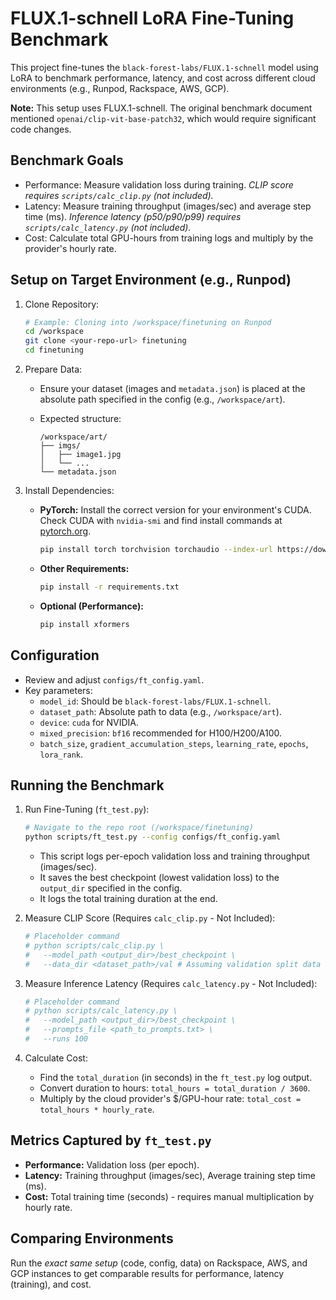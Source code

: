 # FLUX.1-schnell LoRA Fine-Tuning Benchmark

This project fine-tunes the `black-forest-labs/FLUX.1-schnell` model using LoRA to benchmark performance, latency, and cost across different cloud environments (e.g., Runpod, Rackspace, AWS, GCP).

**Note:** This setup uses FLUX.1-schnell. The original benchmark document mentioned `openai/clip-vit-base-patch32`, which would require significant code changes.

## Benchmark Goals

- Performance: Measure validation loss during training. *CLIP score requires `scripts/calc_clip.py` (not included).*
- Latency: Measure training throughput (images/sec) and average step time (ms). *Inference latency (p50/p90/p99) requires `scripts/calc_latency.py` (not included).*
- Cost: Calculate total GPU-hours from training logs and multiply by the provider's hourly rate.

## Setup on Target Environment (e.g., Runpod)

1. Clone Repository:

    ```bash
    # Example: Cloning into /workspace/finetuning on Runpod
    cd /workspace
    git clone <your-repo-url> finetuning
    cd finetuning
    ```

2. Prepare Data:
    - Ensure your dataset (images and `metadata.json`) is placed at the absolute path specified in the config (e.g., `/workspace/art`).
    - Expected structure:

        ```plain
        /workspace/art/
        ├── imgs/
        │   ├── image1.jpg
        │   └── ...
        └── metadata.json
        ```

3. Install Dependencies:
    - **PyTorch:** Install the correct version for your environment's CUDA. Check CUDA with `nvidia-smi` and find install commands at [pytorch.org](https://pytorch.org/get-started/locally/).

        ```bash
        pip install torch torchvision torchaudio --index-url https://download.pytorch.org/whl/cu121
        ```

    - **Other Requirements:**

        ```bash
        pip install -r requirements.txt
        ```

    - **Optional (Performance):**

        ```bash
        pip install xformers
        ```

## Configuration

- Review and adjust `configs/ft_config.yaml`.
- Key parameters:
  - `model_id`: Should be `black-forest-labs/FLUX.1-schnell`.
  - `dataset_path`: Absolute path to data (e.g., `/workspace/art`).
  - `device`: `cuda` for NVIDIA.
  - `mixed_precision`: `bf16` recommended for H100/H200/A100.
  - `batch_size`, `gradient_accumulation_steps`, `learning_rate`, `epochs`, `lora_rank`.

## Running the Benchmark

1. Run Fine-Tuning (`ft_test.py`):

    ```bash
    # Navigate to the repo root (/workspace/finetuning)
    python scripts/ft_test.py --config configs/ft_config.yaml
    ```

    - This script logs per-epoch validation loss and training throughput (images/sec).
    - It saves the best checkpoint (lowest validation loss) to the `output_dir` specified in the config.
    - It logs the total training duration at the end.

2. Measure CLIP Score (Requires `calc_clip.py` - Not Included):

    ```bash
    # Placeholder command
    # python scripts/calc_clip.py \
    #   --model_path <output_dir>/best_checkpoint \
    #   --data_dir <dataset_path>/val # Assuming validation split data exists
    ```

3. Measure Inference Latency (Requires `calc_latency.py` - Not Included):

    ```bash
    # Placeholder command
    # python scripts/calc_latency.py \
    #   --model_path <output_dir>/best_checkpoint \
    #   --prompts_file <path_to_prompts.txt> \
    #   --runs 100
    ```

4. Calculate Cost:
    - Find the `total_duration` (in seconds) in the `ft_test.py` log output.
    - Convert duration to hours: `total_hours = total_duration / 3600`.
    - Multiply by the cloud provider's $/GPU-hour rate: `total_cost = total_hours * hourly_rate`.

## Metrics Captured by `ft_test.py`

- **Performance:** Validation loss (per epoch).
- **Latency:** Training throughput (images/sec), Average training step time (ms).
- **Cost:** Total training time (seconds) - requires manual multiplication by hourly rate.

## Comparing Environments

Run the *exact same setup* (code, config, data) on Rackspace, AWS, and GCP instances to get comparable results for performance, latency (training), and cost.
